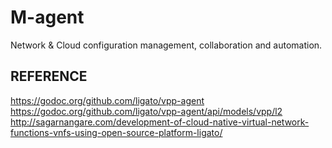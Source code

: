 # M-agent
Network &amp; Cloud configuration management, collaboration and automation.

## REFERENCE
https://godoc.org/github.com/ligato/vpp-agent
https://godoc.org/github.com/ligato/vpp-agent/api/models/vpp/l2
http://sagarnangare.com/development-of-cloud-native-virtual-network-functions-vnfs-using-open-source-platform-ligato/
